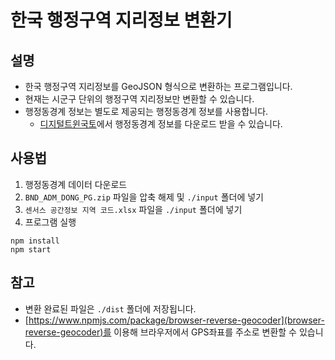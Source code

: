 # 한국 행정구역 지리정보 변환기

## 설명

- 한국 행정구역 지리정보를 GeoJSON 형식으로 변환하는 프로그램입니다.
- 현재는 시군구 단위의 행정구역 지리정보만 변환할 수 있습니다.
- 행정동경계 정보는 별도로 제공되는 행정동경계 정보를 사용합니다.
  - [디지털트윈국토](https://www.vworld.kr/dtmk/dtmk_ntads_s002.do?svcCde=MK&dsId=30017)에서 행정동경계 정보를 다운로드 받을 수 있습니다.

## 사용법

1. 행정동경계 데이터 다운로드
2. `BND_ADM_DONG_PG.zip` 파일을 압축 해제 및 `./input` 폴더에 넣기
3. `센서스 공간정보 지역 코드.xlsx` 파일을 `./input` 폴더에 넣기
4. 프로그램 실행

```shell
npm install
npm start
```

## 참고

- 변환 완료된 파일은 `./dist` 폴더에 저장됩니다.
- [https://www.npmjs.com/package/browser-reverse-geocoder](browser-reverse-geocoder)를 이용해 브라우저에서 GPS좌표를 주소로 변환할 수 있습니다.
